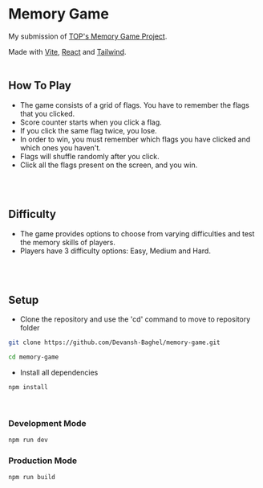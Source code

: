 # Memory Game

My submission of [TOP's Memory Game Project](https://www.theodinproject.com/lessons/node-path-react-new-memory-card).

Made with [Vite](https://vitejs.dev/), [React](https://react.dev/) and [Tailwind](https://tailwindcss.com/).
<br/>
<br/>


## How To Play
- The game consists of a grid of flags. You have to remember the flags that you clicked.
- Score counter starts when you click a flag.
- If you click the same flag twice, you lose.
- In order to win, you must remember which flags you have clicked and which ones you haven't.
- Flags will shuffle randomly after you click.
- Click all the flags present on the screen, and you win.
<br/>
<br/>


## Difficulty
- The game provides options to choose from varying difficulties and test the memory skills of players.
- Players have 3 difficulty options: Easy, Medium and Hard. 
<br/>
<br/>

## Setup
- Clone the repository and use the 'cd' command to move to repository folder
```bash
git clone https://github.com/Devansh-Baghel/memory-game.git
```

```bash
cd memory-game
```
- Install all dependencies
```bash
npm install
```
<br/>

### Development Mode
```bash
npm run dev
```

### Production Mode
```bash
npm run build
```
